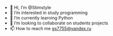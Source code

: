 - 👋 Hi, I’m @Stimstyle
- 👀 I’m interested in study programming
- 🌱 I’m currently learning Python
- 💞️ I’m looking to collaborate on students projects
- 📫 How to reach me gs7755@yandex.ru

<!---
Stimstyle/Stimstyle is a ✨ special ✨ repository because its `README.md` (this file) appears on your GitHub profile.
You can click the Preview link to take a look at your changes.
--->
